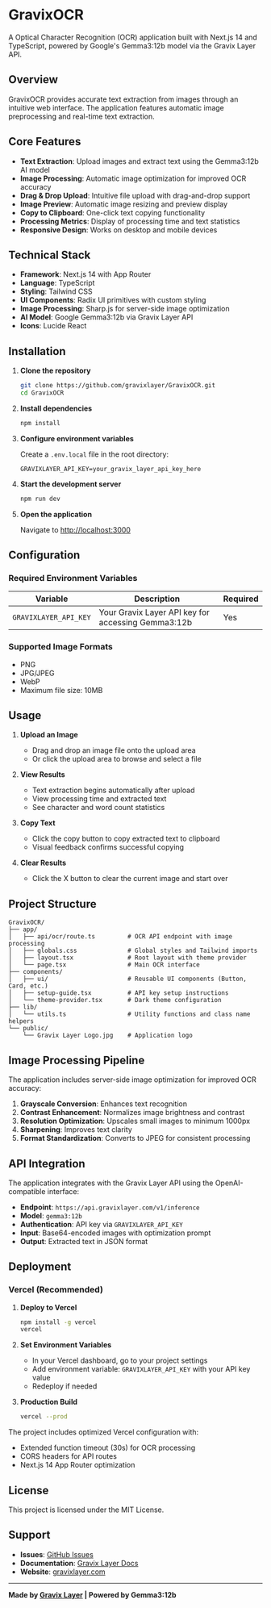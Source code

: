 # GravixOCR

A Optical Character Recognition (OCR) application built with Next.js 14 and TypeScript, powered by Google's Gemma3:12b model via the Gravix Layer API.

## Overview

GravixOCR provides accurate text extraction from images through an intuitive web interface. The application features automatic image preprocessing and real-time text extraction.

## Core Features

- **Text Extraction**: Upload images and extract text using the Gemma3:12b AI model
- **Image Processing**: Automatic image optimization for improved OCR accuracy
- **Drag & Drop Upload**: Intuitive file upload with drag-and-drop support
- **Image Preview**: Automatic image resizing and preview display
- **Copy to Clipboard**: One-click text copying functionality
- **Processing Metrics**: Display of processing time and text statistics
- **Responsive Design**: Works on desktop and mobile devices

## Technical Stack

- **Framework**: Next.js 14 with App Router
- **Language**: TypeScript
- **Styling**: Tailwind CSS
- **UI Components**: Radix UI primitives with custom styling
- **Image Processing**: Sharp.js for server-side image optimization
- **AI Model**: Google Gemma3:12b via Gravix Layer API
- **Icons**: Lucide React

## Installation

1. **Clone the repository**
   ```bash
   git clone https://github.com/gravixlayer/GravixOCR.git
   cd GravixOCR
   ```

2. **Install dependencies**
   ```bash
   npm install
   ```

3. **Configure environment variables**
   
   Create a `.env.local` file in the root directory:
   ```env
   GRAVIXLAYER_API_KEY=your_gravix_layer_api_key_here
   ```

4. **Start the development server**
   ```bash
   npm run dev
   ```

5. **Open the application**
   
   Navigate to [http://localhost:3000](http://localhost:3000)

## Configuration

### Required Environment Variables

| Variable | Description | Required |
|----------|-------------|----------|
| `GRAVIXLAYER_API_KEY` | Your Gravix Layer API key for accessing Gemma3:12b | Yes |

### Supported Image Formats

- PNG
- JPG/JPEG  
- WebP
- Maximum file size: 10MB


## Usage

1. **Upload an Image**
   - Drag and drop an image file onto the upload area
   - Or click the upload area to browse and select a file

2. **View Results**
   - Text extraction begins automatically after upload
   - View processing time and extracted text
   - See character and word count statistics

3. **Copy Text**
   - Click the copy button to copy extracted text to clipboard
   - Visual feedback confirms successful copying

4. **Clear Results**
   - Click the X button to clear the current image and start over

## Project Structure

```
GravixOCR/
├── app/
│   ├── api/ocr/route.ts         # OCR API endpoint with image processing
│   ├── globals.css              # Global styles and Tailwind imports
│   ├── layout.tsx               # Root layout with theme provider
│   └── page.tsx                 # Main OCR interface
├── components/
│   ├── ui/                      # Reusable UI components (Button, Card, etc.)
│   ├── setup-guide.tsx          # API key setup instructions
│   └── theme-provider.tsx       # Dark theme configuration
├── lib/
│   └── utils.ts                 # Utility functions and class name helpers
└── public/
    └── Gravix Layer Logo.jpg    # Application logo
```

## Image Processing Pipeline

The application includes server-side image optimization for improved OCR accuracy:

1. **Grayscale Conversion**: Enhances text recognition
2. **Contrast Enhancement**: Normalizes image brightness and contrast  
3. **Resolution Optimization**: Upscales small images to minimum 1000px
4. **Sharpening**: Improves text clarity
5. **Format Standardization**: Converts to JPEG for consistent processing

## API Integration

The application integrates with the Gravix Layer API using the OpenAI-compatible interface:

- **Endpoint**: `https://api.gravixlayer.com/v1/inference`
- **Model**: `gemma3:12b`
- **Authentication**: API key via `GRAVIXLAYER_API_KEY`
- **Input**: Base64-encoded images with optimization prompt
- **Output**: Extracted text in JSON format

## Deployment

### Vercel (Recommended)

1. **Deploy to Vercel**
   ```bash
   npm install -g vercel
   vercel
   ```

2. **Set Environment Variables**
   - In your Vercel dashboard, go to your project settings
   - Add environment variable: `GRAVIXLAYER_API_KEY` with your API key value
   - Redeploy if needed

3. **Production Build**
   ```bash
   vercel --prod
   ```

The project includes optimized Vercel configuration with:
- Extended function timeout (30s) for OCR processing
- CORS headers for API routes
- Next.js 14 App Router optimization

## License

This project is licensed under the MIT License.

## Support

- **Issues**: [GitHub Issues](https://github.com/gravixlayer/GravixOCR/issues)
- **Documentation**: [Gravix Layer Docs](https://docs.gravixlayer.com)
- **Website**: [gravixlayer.com](https://gravixlayer.com)

---

**Made by [Gravix Layer](https://gravixlayer.com) | Powered by Gemma3:12b**